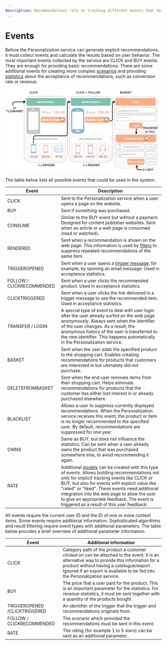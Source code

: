 ```yaml
---
description: Recommendations rely on tracking different events that describe users' behavior on the website.
---
```


# Events

Before the Personalization service can generate implicit recommendations,
it must collect events and calculate the results based on user behavior. 
The most important events collected by the service are CLICK and BUY events. 
They are enough for providing basic recommendations. 
There are some additional events for creating more complex [scenarios](scenarios.md) 
and providing [statistics](review_perso_performance.md#statistical-information) about the acceptance of recommendations, such as conversion rate or revenue. 

![Events in a purchase process](img/events_overview.png "Events in a purchase process")

The table below lists all possible events that could be used in the system.

|Event|Description|
|---|---|
|CLICK|Sent to the Personalization service when a user opens a page on the website.|
|BUY|Sent if something was purchased.|
|CONSUME|Similar to the BUY event but without a payment. Designed for content publisher websites. Sent when an article or a web page is consumed (read or watched).|
|RENDERED|Sent when a recommendation is shown on the web page. This information is used by [filters](filters.md) to suppress repeated recommendations of the same item.|
|TRIGGEROPENED|Sent when a user opens a [trigger message](triggers.md), for example, by opening an email message. Used in acceptance statistics.|
|FOLLOW / CLICKRECOMMENDED|Sent when a user clicks the recommended product. Used in acceptance statistics.|
|CLICKTRIGGERED|Sent when a user clicks the link delivered in a trigger message to see the recommended item. Used in acceptance statistics.|
|TRANSFER / LOGIN|A special type of event to deal with user login after the user already surfed on the web page anonymously. Always sent when the identifier of the user changes. As a result, the anonymous history of the user is transferred to the new identifier. This happens automatically in the Personalization service.|
|BASKET|Sent when the user adds the specified product to the shopping cart. Enables creating recommendations for products that customers are interested in but ultimately did not purchase.|
|DELETEFROMBASKET|Sent when the end user removes items from their shopping cart. Helps eliminate recommendations for products that the customer has either lost interest in or already purchased elsewhere.|
|BLACKLIST|Allows a user to suppress currently displayed recommendations. When the Personalization service receives this event, the product or item is no longer recommended to the specified user. By default, recommendations are suppressed for one year.|
|OWNS|Same as BUY, but does not influence the statistics. Can be sent when a user already owns the product that was purchased somewhere else, to avoid recommending it again.|
|RATE|Additional [models](recommendation_models.md) can be created with this type of events. Allows building recommendations not only for implicit tracking events like CLICK or BUY, but also for events with explicit value like "rated" or "liked". These events need additional integration into the web page to allow the user to give an appropriate feedback. The event is triggered as a result of this user feedback.|

All events require the current user ID and the ID of one or more context items. 
Some events require additional information. 
Sophisticated algorithms and result filtering require event types with additional parameters. 
The table below provides a brief overview of additional parameter information.

|Event|Additional information|
|---|---|
|CLICK|Category path of the product a customer clicked on can be attached to the event. It is an alternative way to provide this information for a product without having a catalogue/export. Ignored if an export is available to be fed into the Personalization service.|
|BUY|The price that a user paid for the product. This is an important parameter for the statistics. For revenue statistics, it must be sent together with a quantity of the products bought.|
|TRIGGEROPENED /CLICKTRIGGERED|An identifier of the trigger that the trigger and recommendations originate from.|
|FOLLOW / CLICKRECOMMENDED|The scenario which provided the recommendations must be sent in this event.|
|RATE|The rating (for example 1 to 5 stars) can be sent as an additional parameter.|
